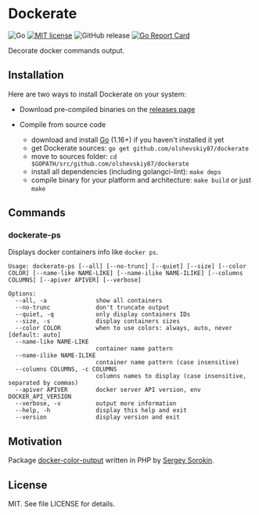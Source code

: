 # Dockerate

![Go][1] [![MIT license][2]][3] ![GitHub release][4] [![Go Report Card][5]][6]

Decorate docker commands output.

## Installation

Here are two ways to install Dockerate on your system:

* Download pre-compiled binaries on the [releases page][7]

* Compile from source code

  - download and install [Go][8] (1.16+) if you haven't installed it yet
  - get Dockerate sources: `go get github.com/olshevskiy87/dockerate`
  - move to sources folder: `cd $GOPATH/src/github.com/olshevskiy87/dockerate`
  - install all dependencies (including golangci-lint): `make deps`
  - compile binary for your platform and architecture: `make build` or just `make`

## Commands

### dockerate-ps

Displays docker containers info like `docker ps`.

```
Usage: dockerate-ps [--all] [--no-trunc] [--quiet] [--size] [--color COLOR] [--name-like NAME-LIKE] [--name-ilike NAME-ILIKE] [--columns COLUMNS] [--apiver APIVER] [--verbose]

Options:
  --all, -a              show all containers
  --no-trunc             don't truncate output
  --quiet, -q            only display containers IDs
  --size, -s             display containers sizes
  --color COLOR          when to use colors: always, auto, never [default: auto]
  --name-like NAME-LIKE
                         container name pattern
  --name-ilike NAME-ILIKE
                         container name pattern (case insensitive)
  --columns COLUMNS, -c COLUMNS
                         columns names to display (case insensitive, separated by commas)
  --apiver APIVER        docker server API version, env DOCKER_API_VERSION
  --verbose, -v          output more information
  --help, -h             display this help and exit
  --version              display version and exit
```

## Motivation

Package [docker-color-output][9] written in PHP by [Sergey Sorokin][10].

## License

MIT. See file LICENSE for details.

[1]: https://github.com/olshevskiy87/dockerate/workflows/Go/badge.svg
[2]: https://img.shields.io/badge/License-MIT-yellow.svg
[3]: https://lbesson.mit-license.org/
[4]: https://img.shields.io/github/v/tag/olshevskiy87/dockerate?label=release
[5]: https://goreportcard.com/badge/github.com/olshevskiy87/dockerate
[6]: https://goreportcard.com/report/github.com/olshevskiy87/dockerate
[7]: https://github.com/olshevskiy87/dockerate/releases
[8]: https://golang.org/dl/
[9]: https://github.com/devemio/docker-color-output
[10]: https://github.com/devemio
